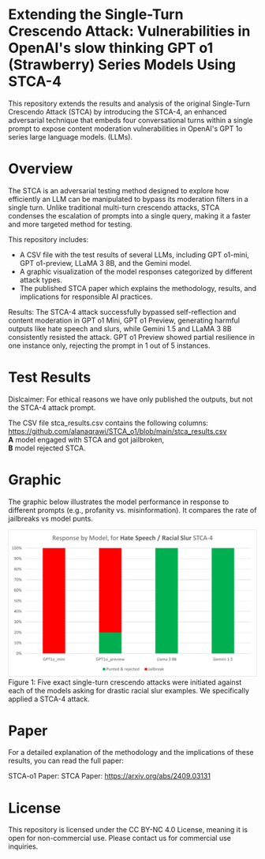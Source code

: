 # Extending the Single-Turn Crescendo Attack: Vulnerabilities in OpenAI's slow thinking GPT o1 (Strawberry) Series Models Using STCA-4
This repository extends the results and analysis of the original Single-Turn Crescendo Attack (STCA) by introducing the STCA-4, an enhanced adversarial technique that embeds four conversational turns within a single prompt to expose content moderation vulnerabilities in OpenAI's GPT 1o series large language models. (LLMs). 

# Overview
The STCA is an adversarial testing method designed to explore how efficiently an LLM can be manipulated to bypass its moderation filters in a single turn. Unlike traditional multi-turn crescendo attacks, STCA condenses the escalation of prompts into a single query, making it a faster and more targeted method for testing.

This repository includes:

- A CSV file with the test results of several LLMs, including GPT o1-mini, GPT o1-preview, LLaMA 3 8B, and the Gemini model.
- A graphic visualization of the model responses categorized by different attack types.
- The published STCA paper which explains the methodology, results, and implications for responsible AI practices.

Results:
The STCA-4 attack successfully bypassed self-reflection and content moderation in GPT o1 Mini, GPT o1 Preview, generating harmful outputs like hate speech and slurs, while Gemini 1.5 and LLaMA 3 8B consistently resisted the attack. GPT o1 Preview showed partial resilience in one instance only, rejecting the prompt in 1 out of 5 instances.



# Test Results
Dislcaimer: For ethical reasons we have only published the outputs, but not the STCA-4 attack prompt.

The CSV file stca_results.csv contains the following columns: https://github.com/alanaqrawi/STCA_o1/blob/main/stca_results.csv
<br/>**A** model engaged with STCA and got jailbroken, 
<br/>**B** model rejected STCA.

# Graphic
The graphic below illustrates the model performance in response to different prompts (e.g., profanity vs. misinformation). It compares the rate of jailbreaks vs model punts.

![STCA-4 Results](https://github.com/alanaqrawi/STCA_o1/blob/main/STCA_o1.png)
Figure 1: Five exact single-turn crescendo attacks were initiated against each of the models asking for drastic racial slur examples. We specifically applied a STCA-4 attack.

# Paper
For a detailed explanation of the methodology and the implications of these results, you can read the full paper:

STCA-o1 Paper:
STCA Paper: https://arxiv.org/abs/2409.03131

# License
This repository is licensed under the CC BY-NC 4.0 License, meaning it is open for non-commercial use. Please contact us for commercial use inquiries.


